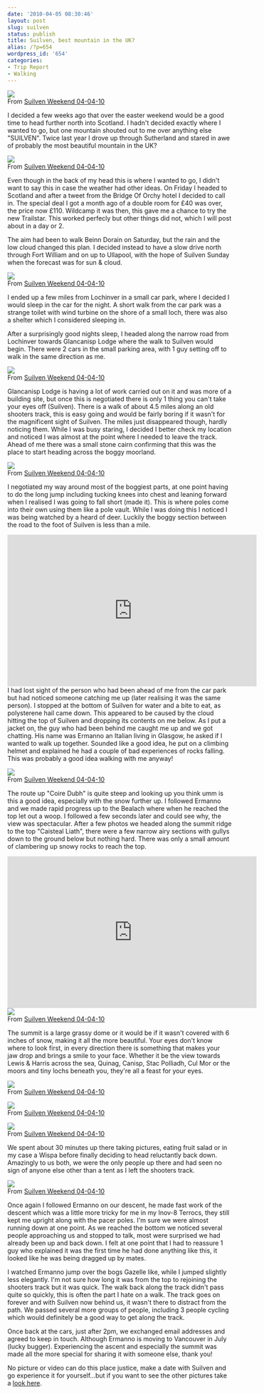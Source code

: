 ```yaml
---
date: '2010-04-05 08:30:46'
layout: post
slug: suilven
status: publish
title: Suilven, best mountain in the UK?
alias: /?p=654
wordpress_id: '654'
categories:
- Trip Report
- Walking
---
```


[![](http://lh3.ggpht.com/_mwiBNuCX3e4/S7kWqVW4nvI/AAAAAAAANlw/o9dFYQGuHT8/s400/Suilven%20Weekend%20102.JPG)](http://picasaweb.google.com/lh/photo/Eqra2qMWODrWKph-WTpolA?feat=embedwebsite)  
From [Suilven Weekend 04-04-10](http://picasaweb.google.com/steven.horner/SuilvenWeekend040410?feat=embedwebsite)  

I decided a few weeks ago that over the easter weekend would be a good time to head further north into Scotland. I hadn't decided exactly where I wanted to go, but one mountain shouted out to me over anything else "SUILVEN". Twice last year I drove up through Sutherland and stared in awe of probably the most beautiful mountain in the UK?  

[![](http://lh4.ggpht.com/_mwiBNuCX3e4/S7n6Th7MERI/AAAAAAAANtU/gmQS9XBYrx8/s400/IMG_0635.JPG)](http://picasaweb.google.com/lh/photo/6Jdbnzwxct6fASZQ-No7OQ?feat=embedwebsite)  
From [Suilven Weekend 04-04-10](http://picasaweb.google.com/steven.horner/SuilvenWeekend040410?feat=embedwebsite)  

Even though in the back of my head this is where I wanted to go, I didn't want to say this in case the weather had other ideas. On Friday I headed to Scotland and after a tweet from the Bridge Of Orchy hotel I decided to call in. The special deal I got a month ago of a double room for £40 was over, the price now £110. Wildcamp it was then, this gave me a chance to try the new Trailstar. This worked perfecly but other things did not, which I will post about in a day or 2.  

The aim had been to walk Beinn Dorain on Saturday, but the rain and the low cloud changed this plan. I decided instead to have a slow drive north through Fort William and on up to Ullapool, with the hope of Suilven Sunday when the forecast was for sun & cloud.  

[![](http://lh6.ggpht.com/_mwiBNuCX3e4/S7n6jS9zL9I/AAAAAAAANuA/ucw81tvsE-I/s400/IMG_0639.JPG)](http://picasaweb.google.com/lh/photo/FmPlFcdIWxmRjeu1ZSaSJQ?feat=embedwebsite)  
From [Suilven Weekend 04-04-10](http://picasaweb.google.com/steven.horner/SuilvenWeekend040410?feat=embedwebsite)  

I ended up a few miles from Lochinver in a small car park, where I decided I would sleep in the car for the night. A short walk from the car park was a strange toilet with wind turbine on the shore of a small loch, there was also a shelter which I considered sleeping in.  

After a surprisingly good nights sleep, I headed along the narrow road from Lochinver towards Glancanisp Lodge where the walk to Suilven would begin. There were 2 cars in the small parking area, with 1 guy setting off to walk in the same direction as me.  

[![](http://lh5.ggpht.com/_mwiBNuCX3e4/S7kdRvBNGtI/AAAAAAAANoM/RyGQ48NUWBs/s400/Suilven%20Weekend%20107.JPG)](http://picasaweb.google.com/lh/photo/Yhq6J-uOilhgAyIpL62FKA?feat=embedwebsite)  
From [Suilven Weekend 04-04-10](http://picasaweb.google.com/steven.horner/SuilvenWeekend040410?feat=embedwebsite)  

Glancanisp Lodge is having a lot of work carried out on it and was more of a building site, but once this is negotiated there is only 1 thing you can't take your eyes off (Suilven). There is a walk of about 4.5 miles along an old shooters track, this is easy going and would be fairly boring if it wasn't for the magnificent sight of Suilven. The miles just disappeared though, hardly noticing them. While I was busy staring, I decided I better check my location and noticed I was almost at the point where I needed to leave the track. Ahead of me there was a small stone cairn confirming that this was the place to start heading across the boggy moorland.  

[![](http://lh4.ggpht.com/_mwiBNuCX3e4/S7kAnVQpcgI/AAAAAAAANbI/zWx4jCyzW-4/s400/Suilven%20Weekend%20052.JPG)](http://picasaweb.google.com/lh/photo/SpZ-Pt8PsCHFdbkQ6p5VMA?feat=embedwebsite)  
From [Suilven Weekend 04-04-10](http://picasaweb.google.com/steven.horner/SuilvenWeekend040410?feat=embedwebsite)  

I negotiated my way around most of the boggiest parts, at one point having to do the long jump including tucking knees into chest and leaning forward when I realised I was going to fall short (made it). This is where poles come into their own using them like a pole vault. While I was doing this I noticed I was being watched by a heard of deer. Luckily the boggy section between the road to the foot of Suilven is less than a mile.  

<embed src="http://www.youtube.com/v/30Bigmvi6OE&#038;hl=en_GB&#038;fs=1&#038;" type="application/x-shockwave-flash" allowscriptaccess="always" allowfullscreen="true" width="560" height="340"></embed>  
I had lost sight of the person who had been ahead of me from the car park but had noticed someone catching me up (later realising it was the same person). I stopped at the bottom of Suilven for water and a bite to eat, as polysterene hail came down. This appeared to be caused by the cloud hitting the top of Suilven and dropping its contents on me below. As I put a jacket on, the guy who had been behind me caught me up and we got chatting. His name was Ermanno an Italian living in Glasgow, he asked if I wanted to walk up together. Sounded like a good idea, he put on a climbing helmet and explained he had a couple of bad experiences of rocks falling. This was probably a good idea walking with me anyway!  

[![](http://lh5.ggpht.com/_mwiBNuCX3e4/S7kGARSCqrI/AAAAAAAANdw/x0tVvji3Rq4/s400/Suilven%20Weekend%20064.JPG)](http://picasaweb.google.com/lh/photo/toCPBscH4m8M5brw_SOzGw?feat=embedwebsite)  
From [Suilven Weekend 04-04-10](http://picasaweb.google.com/steven.horner/SuilvenWeekend040410?feat=embedwebsite)  

The route up "Coire Dubh" is quite steep and looking up you think umm is this a good idea, especially with the snow further up. I followed Ermanno and we made rapid progress up to the Bealach where when he reached the top let out a woop. I followed a few seconds later and could see why, the view was spectacular. After a few photos we headed along the summit ridge to the top "Caisteal Liath", there were a few narrow airy sections with gullys down to the ground below but nothing hard. There was only a small amount of clambering up snowy rocks to reach the top.  

<embed src="http://www.youtube.com/v/nptDIbWHXTA&#038;hl=en_GB&#038;fs=1&#038;" type="application/x-shockwave-flash" allowscriptaccess="always" allowfullscreen="true" width="560" height="340"></embed>  
[![](http://lh3.ggpht.com/_mwiBNuCX3e4/S7kMq11iUHI/AAAAAAAANg8/IauZPuMPOlM/s400/Suilven%20Weekend%20079.JPG)](http://picasaweb.google.com/lh/photo/_iXtDDkPA7NVz2GDcR5Acg?feat=embedwebsite)  
From [Suilven Weekend 04-04-10](http://picasaweb.google.com/steven.horner/SuilvenWeekend040410?feat=embedwebsite)  

The summit is a large grassy dome or it would be if it wasn't covered with 6 inches of snow, making it all the more beautiful. Your eyes don't know where to look first, in every direction there is something that makes your jaw drop and brings a smile to your face. Whether it be the view towards Lewis & Harris across the sea, Quinag, Canisp, Stac Polliadh, Cul Mor or the moors and tiny lochs beneath you, they're all a feast for your eyes.  

[![](http://lh3.ggpht.com/_mwiBNuCX3e4/S7kN-6c6H5I/AAAAAAAANh4/di7xms69Bo0/s400/Suilven%20Weekend%20084.JPG)](http://picasaweb.google.com/lh/photo/sObhdL8KPStMQ9G2nyOaPw?feat=embedwebsite)  
From [Suilven Weekend 04-04-10](http://picasaweb.google.com/steven.horner/SuilvenWeekend040410?feat=embedwebsite)  

[![](http://lh6.ggpht.com/_mwiBNuCX3e4/S7kTWKVwErI/AAAAAAAANkk/EZJ60zHHAaQ/s400/Suilven%20Weekend%20098.JPG)](http://picasaweb.google.com/lh/photo/EEBvGHjNyTyoKKA_5PRUug?feat=embedwebsite)  
From [Suilven Weekend 04-04-10](http://picasaweb.google.com/steven.horner/SuilvenWeekend040410?feat=embedwebsite)  

[![](http://lh5.ggpht.com/_mwiBNuCX3e4/S7kHcFrDNCI/AAAAAAAANec/Z4yp2uCpobY/s400/Suilven%20Weekend%20067.JPG)](http://picasaweb.google.com/lh/photo/xnNWbrWWbGfQfWv5njzt1Q?feat=embedwebsite)  
From [Suilven Weekend 04-04-10](http://picasaweb.google.com/steven.horner/SuilvenWeekend040410?feat=embedwebsite)  

We spent about 30 minutes up there taking pictures, eating fruit salad or in my case a Wispa before finally deciding to head reluctantly back down. Amazingly to us both, we were the only people up there and had seen no sign of anyone else other than a tent as I left the shooters track. 

[![](http://lh5.ggpht.com/_mwiBNuCX3e4/S7kZYcIu7NI/AAAAAAAANm0/a1aiFlr77T0/s400/Suilven%20Weekend%20104.JPG)](http://picasaweb.google.com/lh/photo/7gnK13ukx6kGmSrzLp2gWg?feat=embedwebsite)  
From [Suilven Weekend 04-04-10](http://picasaweb.google.com/steven.horner/SuilvenWeekend040410?feat=embedwebsite)  

Once again I followed Ermanno on our descent, he made fast work of the descent which was a little more tricky for me in my Inov-8 Terrocs, they still kept me upright along with the pacer poles. I'm sure we were almost running down at one point. As we reached the bottom we noticed several people approaching us and stopped to talk, most were surprised we had already been up and back down. I felt at one point that I had to reassure 1 guy who explained it was the first time he had done anything like this, it looked like he was being dragged up by mates.  

I watched Ermanno jump over the bogs Gazelle like, while I jumped slightly less elegantly. I'm not sure how long it was from the top to rejoining the shooters track but it was quick. The walk back along the track didn't pass quite so quickly, this is often the part I hate on a walk. The track goes on forever and with Suilven now behind us, it wasn't there to distract from the path. We passed several more groups of people, including 3 people cycling which would definitely be a good way to get along the track.  

Once back at the cars, just after 2pm, we exchanged email addresses and agreed to keep in touch. Although Ermanno is moving to Vancouver in July (lucky bugger). Experiencing the ascent and especially the summit was made all the more special for sharing it with someone else, thank you!  

No picture or video can do this place justice, make a date with Suilven and go experience it for yourself...but if you want to see the other pictures take a [look here](http://picasaweb.google.com/steven.horner/SuilvenWeekend040410?feat=directlink).
